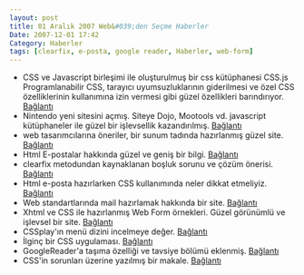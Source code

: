 ```yaml
---
layout: post
title: 01 Aralık 2007 Web&#039;den Seçme Haberler
Date: 2007-12-01 17:42
Category: Haberler
tags: [clearfix, e-posta, google reader, Haberler, web-form]
---
```


-   CSS ve Javascript birleşimi ile oluşturulmuş bir css kütüphanesi
    CSS.js Programlanabilir CSS, tarayıcı uyumsuzluklarının giderilmesi
    ve özel CSS özelliklerinin kullanımına izin vermesi gibi güzel
    özellikleri barındırıyor. [Bağlantı][]
-   Nintendo yeni sitesini açmış. Siteye Dojo, Mootools vd. javascript
    kütüphaneler ile güzel bir işlevsellik kazandırılmış. [Bağlantı][1]
-   web tasarımcılarına öneriler, bir sunum tadında hazırlanmış güzel
    site. [Bağlantı][2]
-   Html E-postalar hakkında güzel ve geniş bir bilgi. [Bağlantı][3]
-   clearfix metodundan kaynaklanan boşluk sorunu ve çözüm önerisi.
    [Bağlantı][4]
-   Html e-posta hazırlarken CSS kullanımında neler dikkat etmeliyiz.
    [Bağlantı][5]
-   Web standartlarında mail hazırlamak hakkında bir site. [Bağlantı][6]
-   Xhtml ve CSS ile hazırlanmış Web Form örnekleri. Güzel görünümlü ve
    işlevsel bir site. [Bağlantı][7]
-   CSSplay'ın menü dizini incelmeye değer. [Bağlantı][8]
-   İlginç bir CSS uygulaması. [Bağlantı][9]
-   GoogleReader'a taşıma özelliği ve tavsiye bölümü eklenmiş.
    [Bağlantı][10]
-   CSS'in sorunları üzerine yazılmış bir makale. [Bağlantı][11]

  [Bağlantı]: http://revnode.com/oss/css/ "Dinamik CSS"
  [1]: http://www.nintendo.com/games/guide#qhardware=Wii&qesrbRating=&qplay=&qgenre=&qrelease=&
    "nintendo sitesi"
  [2]: http://www.interface-research.com/ "web tasarımı"
  [3]: http://css-tricks.com/more-information-regarding-html-emails/
    "mailing"
  [4]: http://www.nclud.com/sketchbook/mind-the-gap-clearfix-is-clearly-broken
    "clearfix"
  [5]: http://www.thinkvitamin.com/features/design/ensuring-your-html-emails-look-great-and-get-delivered
    "mailing ve css"
  [6]: http://www.email-standards.org/ "email-standards.org"
  [7]: http://wufoo.com/gallery/ "web form örnekleri"
  [8]: http://www.cssplay.co.uk/menus/ "CSS menü"
  [9]: http://css-tricks.com/examples/SecretMessage/ "ilginç css"
  [10]: http://googlereader.blogspot.com/2007/11/attack-of-interns-recommendations-and.html
    "GoogleReader"
  [11]: http://reinholdweber.com/?p=2 "css sorunları"
